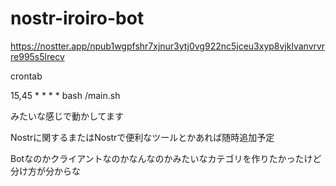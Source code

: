 # nostr-iroiro-bot
https://nostter.app/npub1wgpfshr7xjnur3ytj0vg922nc5jceu3xyp8vjklvanvrvrre995s5lrecv


crontab

15,45 * * * * bash /main.sh

みたいな感じで動かしてます

Nostrに関するまたはNostrで便利なツールとかあれば随時追加予定

Botなのかクライアントなのかなんなのかみたいなカテゴリを作りたかったけど分け方が分からな
